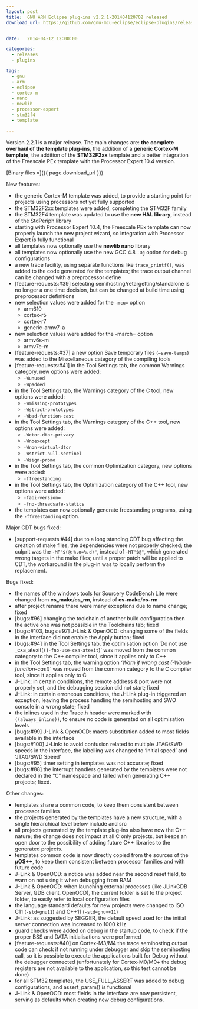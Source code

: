 ```yaml
---
layout: post
title:  GNU ARM Eclipse plug-ins v2.2.1-201404120702 released
download_url: https://github.com/gnu-mcu-eclipse/eclipse-plugins/releases/tag/v2.2.1-201404120702


date:   2014-04-12 12:00:00

categories:
  - releases
  - plugins

tags:
  - gnu
  - arm
  - eclipse
  - cortex-m
  - nano
  - newlib
  - processor-expert
  - stm32f4
  - template

---
```


Version 2.2.1 is a major release. The main changes are: **the complete overhaul of the template plug-ins**, the addition of a **generic Cortex-M template**, the addition of the **STM32F2xx** template and a better integration of the Freescale PEx template with the Processor Expert 10.4 version.

[Binary files »]({{ page.download_url }})

New features:

- the generic Cortex-M template was added, to provide a starting point for projects using processors not yet fully supported
- the STM32F2xx templates were added, completing the STM32F family
- the STM32F4 template was updated to use the **new HAL library**, instead of the StdPeriph library
- starting with Processor Expert 10.4, the Freescale PEx template can now properly launch the new project wizard, so integration with Processor Expert is fully functional
- all templates now optionally use the **newlib nano** library
- all templates now optionally use the new GCC 4.8 `-Og` option for debug configurations
- a new trace facility, using separate functions like `trace_printf()`, was added to the code generated for the templates; the trace output channel can be changed with a preprocessor define
- [feature-requests:#39] selecting semihosting/retargetting/standalone is no longer a one time decision, but can be changed at build time using preprocessor definitions
- new selection values were added for the `-mcu=` option
  - arm610
  - cortex-r5
  - cortex-r7
  - generic-armv7-a
- new selection values were added for the -march= option
  - armv6s-m
  - armv7e-m
- [feature-requests:#37] a new option Save temporary files (`–save-temps`) was added to the Miscellaneous category of the compiling tools
- [feature-requests:#41] in the Tool Settings tab, the common Warnings category, new options were added:
  - `-Wunused`
  - `-Wpadded`
- in the Tool Settings tab, the Warnings category of the C tool, new options were added:
  - `-Wmissing-prototypes`
  - `-Wstrict-prototypes`
  - `-Wbad-function-cast`
- in the Tool Settings tab, the Warnings category of the C++ tool, new options were added:
  - `-Wctor-dtor-privacy`
  - `-Wnoexcept`
  - `-Wnon-virtual-dtor`
  - `-Wstrict-null-sentinel`
  - `-Wsign-promo`
- in the Tool Settings tab, the common Optimization category, new options were added:
  - `-ffreestanding`
- in the Tool Settings tab, the Optimization category of the C++ tool, new options were added:
  - `-fabi-version=`
  - `-fno-threadsafe-statics`
- the templates can now optionally generate freestanding programs, using the `-ffreestanding` option.

Major CDT bugs fixed:

- [support-requests:#44] due to a long standing CDT bug affecting the creation of make files, the dependencies were not properly checked; the culprit was the `-MF"$(@:%.o=%.d)"`, instead of `-MT"$@"`, which generated wrong targets in the make files; until a proper patch will be applied to CDT, the workaround in the plug-in was to locally perform the replacement.

Bugs fixed:

- the names of the windows tools for Sourcery CodeBench Lite were changed from **cs_make**/**cs_rm**, instead of **cs-make**/**cs-rm**
- after project rename there were many exceptions due to name change; fixed
- [bugs:#96] changing the toolchain of another build configuration then the active one was not possible in the Toolchains tab; fixed
- [bugs:#103, bugs:#97] J-Link & OpenOCD: changing some of the fields in the interface did not enable the Apply button; fixed
- [bugs:#94] in the Tool Settings tab, the optimisation option ‘Do not use _cxa_atexit() (`-fno-use-cxa-atexit`)’ was moved from the common category to the C++ compiler tool, since it applies only to C++
- in the Tool Settings tab, the warning option _‘Warn if wrong cast (-Wbad-function-cast)’_ was moved from the common category to the C compiler tool, since it applies only to C
- J-Link: in certain conditions, the remote address & port were not properly set, and the debugging session did not start; fixed
- J-Link: in certain erroneous conditions, the J-Link plug-in triggered an exception, leaving the process handling the semihosting and SWO console in a wrong state; fixed
- the inlines used in the Trace.h header were marked with `((always_inline))`, to ensure no code is generated on all optimisation levels
- [bugs:#99] J-Link & OpenOCD: macro substitution added to most fields available in the interface
- [bugs:#100] J-Link: to avoid confusion related to multiple JTAG/SWD speeds in the interface, the labelling was changed to ‘Initial speed’ and ‘JTAG/SWD Speed’
- [bugs:#95] timer setting in templates was not accurate; fixed
- [bugs:#88] the interrupt handlers generated by the templates were not declared in the “C” namespace and failed when generating C++ projects; fixed.

Other changes:

- templates share a common code, to keep them consistent between processor families
- the projects generated by the templates have a new structure, with a single hierarchical level below include and src
- all projects generated by the template plug-ins also have now the C++ nature; the change does not impact at all C only projects, but keeps an open door to the possibility of adding future C++ libraries to the generated projects.
- templates common code is now directly copied from the sources of the **µOS++**, to keep them consistent between processor families and with future code
- J-Link & OpenOCD: a notice was added near the second reset field, to warn on not using it when debugging from RAM
- J-Link & OpenOCD: when launching external processes (like JLinkGDB Server, GDB client, OpenOCD), the current folder is set to the project folder, to easily refer to local configuration files
- the language standard defaults for new projects were changed to ISO C11 (`-std=gnu11`) and C++11 (`-std=gnu++11`)
- J-Link: as suggested by SEGGER, the default speed used for the initial server connection was increased to 1000 kHz
- guard checks were added on debug in the startup code, to check if the proper BSS and DATA initialisations were performed
- [feature-requests:#40] on Cortex-M3/M4 the trace semihosting output code can check if not running under debugger and skip the semihosting call, so it is possible to execute the applications built for Debug without the debugger connected (unfortunately for Cortex-M0/M0+ the debug registers are not available to the application, so this test cannot be done)
- for all STM32 templates, the USE_FULL_ASSERT was added to debug configurations, and assert_param() is functional
- J-Link & OpenOCD: most fields in the interface are now persistent, serving as defaults when creating new debug configurations.
